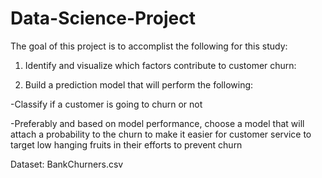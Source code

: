 # Data-Science-Project

The goal of this project is to accomplist the following for this study:

1. Identify and visualize which factors contribute to customer churn:

2. Build a prediction model that will perform the following:

-Classify if a customer is going to churn or not

-Preferably and based on model performance, choose a model that will attach a probability to the churn to make it easier for customer service to target low   hanging fruits in their efforts to prevent churn


Dataset: BankChurners.csv
